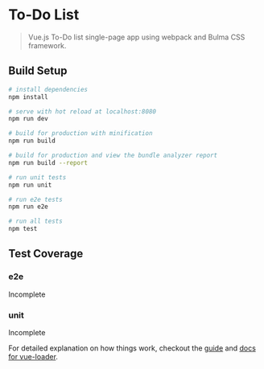 # To-Do List

> Vue.js To-Do list single-page app using webpack and Bulma CSS framework.

## Build Setup

``` bash
# install dependencies
npm install

# serve with hot reload at localhost:8080
npm run dev

# build for production with minification
npm run build

# build for production and view the bundle analyzer report
npm run build --report

# run unit tests
npm run unit

# run e2e tests
npm run e2e

# run all tests
npm test
```

## Test Coverage

### e2e
Incomplete

### unit
Incomplete

For detailed explanation on how things work, checkout the [guide](http://vuejs-templates.github.io/webpack/) and [docs for vue-loader](http://vuejs.github.io/vue-loader).

